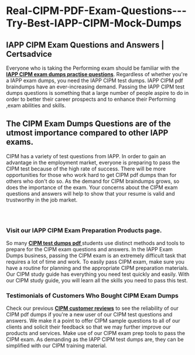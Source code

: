 # Real-CIPM-PDF-Exam-Questions---Try-Best-IAPP-CIPM-Mock-Dumps
<h2><strong>IAPP CIPM Exam Questions and Answers | Certsadvice</strong></h2> <p>Everyone who is taking the Performing exam should be familiar with the <a href="http://www.certsadvice.com/iapp/cipm-practice-questions"><strong>IAPP CIPM exam dumps practise questions</strong></a>. Regardless of whether you&#39;re a IAPP exam dumps, you need the IAPP CIPM test dumps. IAPP CIPM pdf braindumps have an ever-increasing demand. Passing the IAPP CIPM test dumps questions is something that a large number of people aspire to do in order to better their career prospects and to enhance their Performing ,exam abilities and skills.</p> <h2><strong>The CIPM Exam Dumps Questions are of the utmost importance compared to other IAPP exams.</strong></h2> <p>CIPM has a variety of test questions from IAPP. In order to gain an advantage in the employment market, everyone is preparing to pass the CIPM test because of the high rate of success. There will be more opportunities for those who work hard to get CIPM pdf dumps than for others who don&#39;t do so. As the demand for CIPM braindumps grows, so does the importance of the exam. Your concerns about the CIPM exam questions and answers will help to show that your resume is valid and trustworthy in the job market.</p> <p><a href="http://www.certsadvice.com/iapp/cipm-practice-questions" style="display: block; padding: 1em 0; text-align: center; "><img alt="" src="https://1.bp.blogspot.com/-RUOr8Wn-CRk/YUYAxC8kcHI/AAAAAAAAAnw/F7BbdI3tw8QDj5z8iX0vQAioQzKiUxduwCLcBGAsYHQ/s0/unnamed.jpg" /></a></p> <h3><strong>Visit our IAPP CIPM Exam Preparation Products page.</strong></h3> <p>So many <a href="http://www.certsadvice.com/iapp/cipm-practice-questions"><strong>CIPM test dumps pdf </strong></a>students use distinct methods and tools to prepare for the CIPM exam questions and answers. In the IAPP Exam Dumps business, passing the CIPM exam is an extremely difficult task that requires a lot of time and work. To easily pass CIPM exam, make sure you have a routine for planning and the appropriate CIPM preparation materials. Our CIPM study guide has everything you need test quickly and easily. With our CIPM study guide, you will learn all the skills you need to pass this test.</p> <h3><strong>Testimonials of Customers Who Bought CIPM Exam Dumps</strong></h3> <p>Check our previous <a href="http://www.certsadvice.com/iapp/cipm-practice-questions"><strong>CIPM customer reviews</strong></a> to see the reliability of our CIPM pdf dumps if you&#39;re a new user of our CIPM test questions and answers. We make it a point to offer CIPM sample questions to all of our clients and solicit their feedback so that we may further improve our products and services. Make use of our CIPM exam prep tools to pass the CIPM exam. As demanding as the IAPP CIPM test dumps are, they can be simplified with our CIPM training material.</p>
